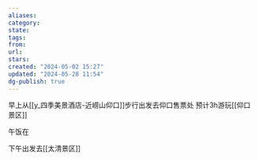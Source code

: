 ```yaml
---
aliases: 
category: 
state: 
tags: 
from: 
url: 
stars: 
created: "2024-05-02 15:27"
updated: "2024-05-28 11:54"
dg-publish: true
---
```

早上从[[y_四季美景酒店-近崂山仰口]]步行出发去仰口售票处
预计3h游玩[[仰口景区]]

午饭在

下午出发去[[太清景区]]
